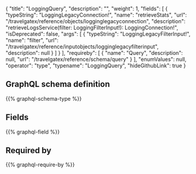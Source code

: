 {
  "title": "LoggingQuery",
  "description": "",
  "weight": 1,
  "fields": [
    {
      "typeString": "LoggingLegacyConnection!",
      "name": "retrieveStats",
      "url": "/travelgatex/reference/objects/logginglegacyconnection",
      "description": "retrieveLogsService(filter: LoggingFilterInput!): LoggingConnection!",
      "isDeprecated": false,
      "args": [
        {
          "typeString": "LoggingLegacyFilterInput!",
          "name": "filter",
          "url": "/travelgatex/reference/inputobjects/logginglegacyfilterinput",
          "description": null
        }
      ]
    }
  ],
  "requireby": [
    {
      "name": "Query",
      "description": null,
      "url": "/travelgatex/reference/schema/query"
    }
  ],
  "enumValues": null,
  "operator": "type",
  "typename": "LoggingQuery",
  "hideGithubLink": true
}
## GraphQL schema definition

{{% graphql-schema-type %}}

## Fields

{{% graphql-field %}}

## Required by

{{% graphql-require-by %}}

